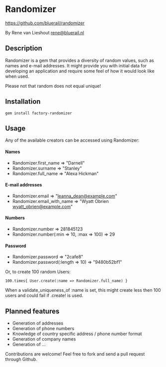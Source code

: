 Randomizer
==========

https://github.com/bluerail/randomizer

By Rene van Lieshout <rene@bluerail.nl>

Description
-----------

Randomizer is a gem that provides a diversity of random values, such as names and e-mail addresses. It might provide you with initial data for developing an application and require some feel of how it would look like when used.

Please not that random does not equal unique!

Installation
------------

    gem install factory-randomizer

Usage
-----

Any of the available creators can be accessed using Randomizer:

#### Names
* Randomizer.first_name => "Darnell"
* Randomizer.surname => "Stanley"
* Randomizer.full_name => "Alexa Hickman"

#### E-mail addresses
* Randomizer.email => "leanna_dean@example.com"
* Randomizer.email\_with\_name => "Wyatt Obrien <wyatt_obrien@example.com>"

#### Numbers
* Randomizer.number => 281845123
* Randomizer.number(:min => 10, :max => 100) => 29

#### Password
* Randomizer.password => "2cafe8"
* Randomizer.password(:length => 10) => "9480b52bf1"

Or, to create 100 random Users:

    100.times{ User.create(:name => Randomizer.full_name) }

When a validate\_uniqueness\_of :name is set, this might create less then 100 users and could fail if .create! is used.

Planned features
----------------

* Generation of addresses
* Generation of phone numbers
* Knowledge of country specific address / phone number format
* Generation of company names
* Generation of ...

Contributions are welcome! Feel free to fork and send a pull request through Github.

